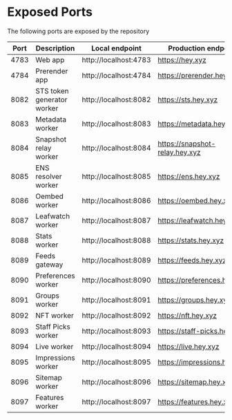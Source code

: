 # Exposed Ports

The following ports are exposed by the repository

| Port | Description                | Local endpoint        | Production endpoint            |
| ---- | -------------------------- | --------------------- | ------------------------------ |
| 4783 | Web app                    | http://localhost:4783 | https://hey.xyz                |
| 4784 | Prerender app              | http://localhost:4784 | https://prerender.hey.xyz      |
| 8082 | STS token generator worker | http://localhost:8082 | https://sts.hey.xyz            |
| 8083 | Metadata worker            | http://localhost:8083 | https://metadata.hey.xyz       |
| 8084 | Snapshot relay worker      | http://localhost:8084 | https://snapshot-relay.hey.xyz |
| 8085 | ENS resolver worker        | http://localhost:8085 | https://ens.hey.xyz            |
| 8086 | Oembed worker              | http://localhost:8086 | https://oembed.hey.xyz         |
| 8087 | Leafwatch worker           | http://localhost:8087 | https://leafwatch.hey.xyz      |
| 8088 | Stats worker               | http://localhost:8088 | https://stats.hey.xyz          |
| 8089 | Feeds gateway              | http://localhost:8089 | https://feeds.hey.xyz          |
| 8090 | Preferences worker         | http://localhost:8090 | https://preferences.hey.xyz    |
| 8091 | Groups worker              | http://localhost:8091 | https://groups.hey.xyz         |
| 8092 | NFT worker                 | http://localhost:8092 | https://nft.hey.xyz            |
| 8093 | Staff Picks worker         | http://localhost:8093 | https://staff-picks.hey.xyz    |
| 8094 | Live worker                | http://localhost:8094 | https://live.hey.xyz           |
| 8095 | Impressions worker         | http://localhost:8095 | https://impressions.hey.xyz    |
| 8096 | Sitemap worker             | http://localhost:8096 | https://sitemap.hey.xyz        |
| 8097 | Features worker            | http://localhost:8097 | https://features.hey.xyz       |
